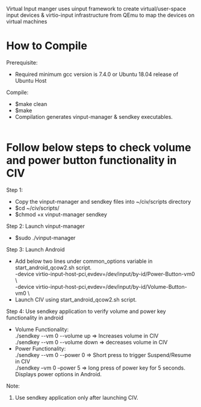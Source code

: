 Virtual Input manger uses uinput framework to create virtual/user-space input devices & virtio-input infrastructure from QEmu to map the devices on virtual machines

# How to Compile

Prerequisite:<br>
  *  Required minimum gcc version is 7.4.0 or Ubuntu 18.04 release of Ubuntu Host<br>

Compile:  <br>
  *  $make clean<br>
  *  $make<br>
  *  Compilation generates vinput-manager & sendkey executables.<br><br>

# Follow below steps to check volume and power button functionality in CIV

Step 1:
  *  Copy the vinput-manager and sendkey files into ~/civ/scripts directory  <br>
  *  $cd ~/civ/scripts/  <br>
  *  $chmod +x vinput-manager sendkey  <br>

Step 2: Launch vinput-manager
  *  $sudo ./vinput-manager

Step 3: Launch Android
  * Add below two lines under common_options variable in start_android_qcow2.sh script.<br>
           -device virtio-input-host-pci,evdev=/dev/input/by-id/Power-Button-vm0 \ <br>
           -device virtio-input-host-pci,evdev=/dev/input/by-id/Volume-Button-vm0 \ <br>
  * Launch CIV using start_android_qcow2.sh script.

Step 4:
    Use sendkey application to verify volume and power key functionality in android<br>
  *  Volume Functionality:<br>
        ./sendkey --vm 0 --volume up => Increases volume in CIV<br>
        ./sendkey --vm 0 --volume down  => decreases volume in CIV<br>
  *  Power Functionality:<br>
        ./sendkey --vm 0 --power 0  => Short press to trigger Suspend/Resume in CIV<br>
        ./sendkey –vm 0 –power 5  => long press of power key for 5 seconds. Displays power options in Android.<br>

Note:<br>
  1. Use sendkey application only after launching CIV.<br>
